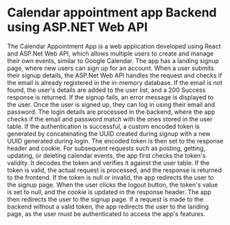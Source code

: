 # Calendar appointment app Backend using ASP.NET Web API
The Calendar Appointment App is a web application developed using React and ASP.Net Web API, which allows multiple users to create and manage their own events, similar to Google Calendar.
The app has a landing signup page, where new users can sign up for an account. When a user submits their signup details, the ASP.Net Web API handles the request and checks if the email is already registered in the in-memory database. If the email is not found, the user's details are added to the user list, and a 200 Success response is returned. If the signup fails, an error message is displayed to the user.
Once the user is signed up, they can log in using their email and password. The login details are processed in the backend, where the app checks if the email and password match with the ones stored in the user table. If the authentication is successful, a custom encoded token is generated by concatenating the UUID created during signup with a new UUID generated during login. The encoded token is then set to the response header and cookie.
For subsequent requests such as posting, getting, updating, or deleting calendar events, the app first checks the token's validity. It decodes the token and verifies it against the user table. If the token is valid, the actual request is processed, and the response is returned to the frontend. If the token is null or invalid, the app redirects the user to the signup page.
When the user clicks the logout button, the token's value is set to null, and the cookie is updated in the response header. The app then redirects the user to the signup page. If a request is made to the backend without a valid token, the app redirects the user to the landing page, as the user must be authenticated to access the app's features.
